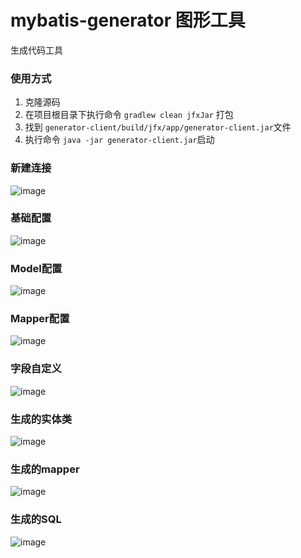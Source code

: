 
# mybatis-generator 图形工具

生成代码工具

### 使用方式

1. 克隆源码
2. 在项目根目录下执行命令 `gradlew clean jfxJar` 打包
3. 找到 `generator-client/build/jfx/app/generator-client.jar`文件
4. 执行命令 `java -jar generator-client.jar`启动

### 新建连接
![image](sample/21.png)
### 基础配置
![image](sample/22.png)
### Model配置
![image](sample/24.png)
### Mapper配置
![image](sample/25.png)
### 字段自定义
![image](sample/23.png)
### 生成的实体类
![image](sample/26.png)
### 生成的mapper
![image](sample/27.png)
### 生成的SQL
![image](sample/28.png)
